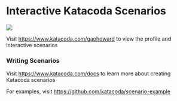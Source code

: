 # Interactive Katacoda Scenarios

[![](http://shields.katacoda.com/katacoda/gaohoward/count.svg)](https://www.katacoda.com/gaohoward "Get your profile on Katacoda.com")

Visit https://www.katacoda.com/gaohoward to view the profile and interactive scenarios

### Writing Scenarios
Visit https://www.katacoda.com/docs to learn more about creating Katacoda scenarios

For examples, visit https://github.com/katacoda/scenario-example
